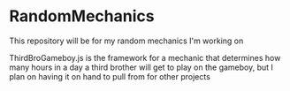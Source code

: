 # RandomMechanics
This repository will be for my random mechanics I'm working on

ThirdBroGameboy.js is the framework for a mechanic that determines how many hours in a day a third brother will get to play on the gameboy, but I plan on having it on hand to pull from for other projects
